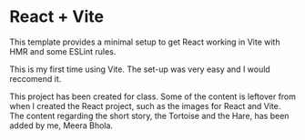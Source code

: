 # React + Vite

This template provides a minimal setup to get React working in Vite with HMR and some ESLint rules.

This is my first time using Vite. The set-up was very easy and I would reccomend it.

This project has been created for class. Some of the content is leftover from when I created the React project, such as the images for React and Vite. The content regarding the short story, the Tortoise and the Hare, has been added by me, Meera Bhola.
